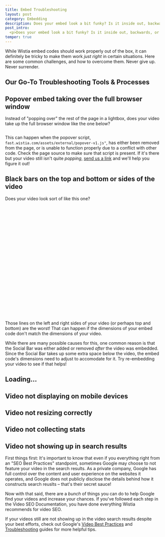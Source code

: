```yaml
---
title: Embed Troubleshooting
layout: post
category: Embedding
description: Does your embed look a bit funky? Is it inside out, backwards, or upside down? You've come to the right place. 
post_intro:
  <p>Does your embed look a bit funky? Is it inside out, backwards, or upside down? You've come to the right place.</p>
temper: true
---
```


While Wistia embed codes should work properly out of the box, it can definitely be tricky to make them work _just right_ in certain situations. Here are some common challenges, and how to overcome them. Never give up. Never surrender.

## Our Go-To Troubleshooting Tools & Processes


## Popover embed taking over the full browser window

Instead of "popping over" the rest of the page in a lightbox, does your video take up the full browser window like the one below?

<a href="//fast.wistia.net/embed/iframe/ae5lpf6uc3?popover=true" class="wistia-popover[height=540,playerColor=3ea9f5,width=960]"><img src="https://embed-ssl.wistia.com/deliveries/3277caba75e6b99c184b4546a1b240133bb47158.jpg?image_play_button=true&image_play_button_color=3ea9f5e0&image_crop_resized=300x169" alt="" /></a>

This can happen when the popover script, `fast.wistia.com/assets/external/popover-v1.js"`, has either been removed from the page, or is unable to function properly due to a conflict with other code. Check the page source to make sure that script is present. If it's there but your video still isn't quite _popping_, [send us a link](http://wistia.com/support/contact) and we'll help you figure it out!

## Black bars on the top and bottom or sides of the video

Does your video look sort of like this one?

<div id="wistia_hj6gi4rn4g" class="wistia_embed" style="width:640px;height:360px;">&nbsp;</div>
<script charset="ISO-8859-1" src="//fast.wistia.com/assets/external/E-v1.js"></script>
<script>
wistiaEmbed = Wistia.embed("hj6gi4rn4g");
</script>

Those lines on the left and right sides of your video (or perhaps top and bottom) are the worst! That can happen if the dimensions of your embed code don't match the dimensions of your video. 

While there are many possible causes for this, one common reason is that the Social Bar was either added or removed _after_ the video was embedded. Since the Social Bar takes up some extra space below the video, the embed code's dimensions need to adjust to accomodate for it. Try re-embedding your video to see if that helps!

## Loading...

## Video not displaying on mobile devices

## Video not resizing correctly

## Video not collecting stats

## Video not showing up in search results

First things first: It's important to know that even if you everything right from an "SEO Best Practices" standpoint, sometimes Google may choose to not feature your video in the search results. As a private company, Google has full control over the content and user experience on the websites it operates, and Google does not publicly disclose the details behind how it constructs search reuslts – that's their secret sauce!

Now with that said, there are a _bunch_ of things you can do to help Google find your videos and increase your chances. If you've followed each step in the Video SEO Documentation, you have done everything Wistia recommends for video SEO.

If your videos still are not showing up in the video search results despite your best efforts, check out Google's [Video Best Practices](https://support.google.com/webmasters/answer/156442?hl=en) and [Troubleshooting](https://support.google.com/webmasters/answer/1093493?hl=en) guides for more helpful tips.

